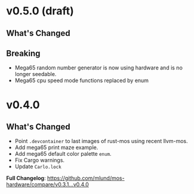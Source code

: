 # v0.5.0 (draft)

## What's Changed

## Breaking

- Mega65 random number generator is now using hardware and is no longer seedable.
- Mega65 cpu speed mode functions replaced by enum

# v0.4.0

## What's Changed
* Point `.devcontainer` to last images of rust-mos using recent llvm-mos.
* Add mega65 print maze example.
* Add mega65 default color palette `enum`.
* Fix Cargo warnings.
* Update `Carlo.lock`

**Full Changelog**: https://github.com/mlund/mos-hardware/compare/v0.3.1...v0.4.0
